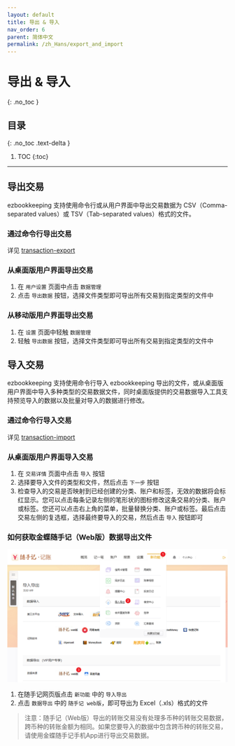 ```yaml
---
layout: default
title: 导出 & 导入
nav_order: 6
parent: 简体中文
permalink: /zh_Hans/export_and_import
---
```


# 导出 & 导入
{: .no_toc }

## 目录
{: .no_toc .text-delta }

1. TOC
{:toc}

---

## 导出交易

ezbookkeeping 支持使用命令行或从用户界面中导出交易数据为 CSV（Comma-separated values）或 TSV（Tab-separated values）格式的文件。

### 通过命令行导出交易

详见 [transaction-export](/command_line#userdata)

### 从桌面版用户界面导出交易

1. 在 `用户设置` 页面中点击 `数据管理`
2. 点击 `导出数据` 按钮，选择文件类型即可导出所有交易到指定类型的文件中

### 从移动版用户界面导出交易

1. 在 `设置` 页面中轻触 `数据管理`
2. 轻触 `导出数据` 按钮，选择文件类型即可导出所有交易到指定类型的文件中

## 导入交易

ezbookkeeping 支持使用命令行导入 ezbookkeeping 导出的文件，或从桌面版用户界面中导入多种类型的交易数据文件，同时桌面版提供的交易数据导入工具支持预览导入的数据以及批量对导入的数据进行修改。

### 通过命令行导入交易

详见 [transaction-import](/command_line#userdata)

### 从桌面版用户界面导入交易

1. 在 `交易详情` 页面中点击 `导入` 按钮
2. 选择要导入文件的类型和文件，然后点击 `下一步` 按钮
3. 检查导入的交易是否映射到已经创建的分类、账户和标签，无效的数据将会标红显示。您可以点击每条记录左侧的笔形状的图标修改这条交易的分类、账户或标签。您还可以点击右上角的菜单，批量替换分类、账户或标签。最后点击交易左侧的复选框，选择最终要导入的交易，然后点击 `导入` 按钮即可

### 如何获取金蝶随手记（Web版）数据导出文件

![](images/how_to_export_feidee_mymoney_web.png)

1. 在随手记网页版点击 `新功能` 中的 `导入导出`
2. 点击 `数据导出` 中的 `随手记 web版`，即可导出为 Excel（.xls）格式的文件

> 注意：随手记（Web版）导出的转账交易没有处理多币种的转账交易数据，跨币种的转账金额为相同。如果您要导入的数据中包含跨币种的转账交易，请使用金蝶随手记手机App进行导出交易数据。
